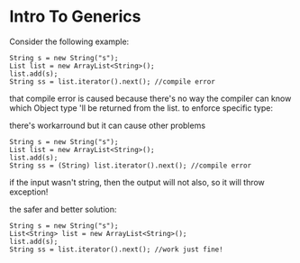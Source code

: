 # Intro To Generics
Consider the following example:
```
String s = new String("s");
List list = new ArrayList<String>();
list.add(s);
String ss = list.iterator().next(); //compile error
```
that compile error is caused because there's no way the compiler can know which Object type 'll be returned from the list.
to enforce specific type:

there's workarround but it can cause other problems
```
String s = new String("s");
List list = new ArrayList<String>();
list.add(s);
String ss = (String) list.iterator().next(); //compile error
```
if the input wasn't string, then the output will not also, so it will throw exception!

the safer and better solution:
```
String s = new String("s");
List<String> list = new ArrayList<String>();
list.add(s);
String ss = list.iterator().next(); //work just fine!
```
